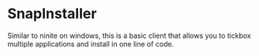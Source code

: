 # SnapInstaller
Similar to ninite on windows, this is a basic client that allows you to tickbox multiple applications and install in one line of code.
